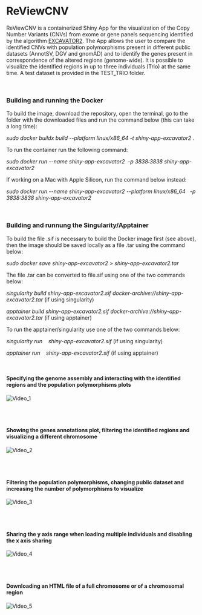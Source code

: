 # ReViewCNV

ReViewCNV is a containerized Shiny App for the visualization of the Copy Number Variants (CNVs) from exome or gene panels sequencing identified by the algorithm  [EXCAVATOR2](https://pubmed.ncbi.nlm.nih.gov/27507884/). The App allows the user to compare the  identified CNVs with population polymorphisms present in different public datasets (AnnotSV, DGV and gnomAD) and to identify the genes present in correspondence of the altered regions (genome-wide). It is possible to visualize the identified regions in up to three individuals (Trio) at the same time. A test dataset is provided in the TEST_TRIO folder.


<br/>


### Building and running the Docker

To build the image, download the repository, open the terminal, go to the folder with the downloaded files and run the command below (this can take a long time):

_sudo docker buildx build --platform linux/x86_64 -t shiny-app-excavator2 ._

To run the container run the following command:

_sudo docker run --name shiny-app-excavator2  -p 3838:3838 shiny-app-excavator2_

If working on a Mac with Apple Silicon, run the command below instead:

_sudo docker run --name shiny-app-excavator2 --platform linux/x86_64   -p 3838:3838 shiny-app-excavator2_ 

<br/>

### Building and runnung the Singularity/Apptainer

To build the file .sif is necessary to build the Docker image first (see above), then the image should be saved locally as a file .tar using the command below:

_sudo docker save shiny-app-excavator2 > shiny-app-excavator2.tar_ 

The file .tar can be converted to file.sif using one of the two commands below:

_singularity build shiny-app-excavator2.sif docker-archive://shiny-app-excavator2.tar_ (if using singularity)

_apptainer build shiny-app-excavator2.sif docker-archive://shiny-app-excavator2.tar_ (if using apptainer)

To run the apptainer/singularity use one of the two commands below:

_singularity run    shiny-app-excavator2.sif_ (if using singularity)

_apptainer run    shiny-app-excavator2.sif_ (if using apptainer)

<br/>

#### Specifying the genome assembly and interacting with the identified regions and the population polymorphisms plots

![Video_1](https://github.com/ctglab/ReViewCNV/assets/110105172/c0f3ad06-f099-4a71-b962-8d7dfb152513)


<br/><br/>


#### Showing the genes annotations plot, filtering the identified regions and visualizing a different chromosome

![Video_2](https://github.com/ctglab/ReViewCNV/assets/110105172/6c770d9f-b347-4a99-8745-b61ece0def9f)


<br/><br/>

#### Filtering the population polymorphisms, changing public dataset and increasing the number of polymorphisms to visualize

![Video_3](https://github.com/ctglab/ReViewCNV/assets/110105172/27f238ae-884e-4fa8-8fd9-b90be701decd)


<br/><br/>

#### Sharing the y axis range when loading multiple individuals and disabling the x axis sharing

![Video_4](https://github.com/ctglab/ReViewCNV/assets/110105172/8d4d34bc-4eee-4ab9-a8e7-95a5acaa93f7)


<br/><br/>

#### Downloading an HTML file of a full chromosome or of a chromosomal region

![Video_5](https://github.com/ctglab/ReViewCNV/assets/110105172/91823650-ccd4-4a69-a613-10043d012ff4)
